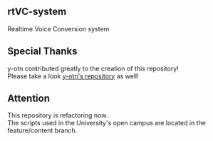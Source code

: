 ## rtVC-system
Realtime Voice Conversion system

## Special Thanks
y-otn contributed greatly to the creation of this repository!  
Please take a look [y-otn's repository](https://github.com/y-otn) as well!

## Attention
This repository is refactoring now.  
The scripts used in the University's open campus are located in the feature/content branch.
